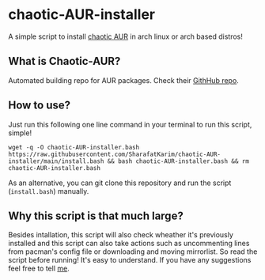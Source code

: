# chaotic-AUR-installer
A simple script to install [chaotic AUR](https://aur.chaotic.cx/) in arch linux or arch based distros!

## What is Chaotic-AUR?

Automated building repo for AUR packages. Check their [GithHub repo](https://github.com/chaotic-aur).

## How to use?

Just run this following one line command in your terminal to run this script, simple!

`wget -q -O chaotic-AUR-installer.bash https://raw.githubusercontent.com/SharafatKarim/chaotic-AUR-installer/main/install.bash && bash chaotic-AUR-installer.bash && rm chaotic-AUR-installer.bash`

As an alternative, you can git clone this repository and run the script (`install.bash`) manually.

## Why this script is that much large?

Besides intallation, this script will also check wheather it's previously installed and this script can also take actions such as uncommenting lines from pacman's config file or downloading and moving mirrorlist. So read the script before running! It's easy to understand. If you have any suggestions feel free to tell [me](t.me/SharafatKarim).